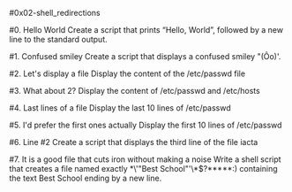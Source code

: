 #0x02-shell_redirections

#0. Hello World
Create a script that prints “Hello, World”, followed by a new line to the standard output.

#1. Confused smiley
Create a script that displays a confused smiley "(Ôo)'.

#2. Let's display a file
Display the content of the /etc/passwd file

#3. What about 2?
Display the content of /etc/passwd and /etc/hosts

#4. Last lines of a file
Display the last 10 lines of /etc/passwd

#5. I'd prefer the first ones actually
Display the first 10 lines of /etc/passwd

#6. Line #2
Create a script that displays the third line of the file iacta

#7. It is a good file that cuts iron without making a noise
Write a shell script that creates a file named exactly \*\\'"Best School"\'\\*$\?\*\*\*\*\*:) containing the text Best School ending by a new line.

#
